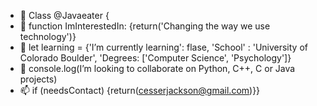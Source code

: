- 👋 Class @Javaeater {
- 👀 function ImInterestedIn: {return('Changing the way we use technology')}
- 🌱 let learning = {'I’m currently learning': flase, 'School' : 'University of Colorado Boulder', 'Degrees: ['Computer Science', 'Psychology']} 
- 💞️ console.log(I’m looking to collaborate on Python, C++, C or Java projects)
- 📫 if (needsContact) {return(cesserjackson@gmail.com)}}

<!---
Javaeater/Javaeater is a ✨ special ✨ repository because its `README.md` (this file) appears on your GitHub profile.
You can click the Preview link to take a look at your changes.
--->
